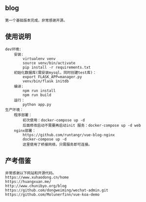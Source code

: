 ## blog

    第一个基础版本完成，非常感谢开源。
    
## 使用说明 
```
dev环境:
    安装:
        virtualenv venv
        source venv/bin/activate
        pip install -r requirements.txt
    初始化数据库(需安装mysql，同时创建test库)：
        export FLASK_APP=manager.py 
        venv/bin/flask initdb
    编译:
        npm run install
        npm run build     
    运行：
        python app.py  
生产环境：
    程序部署：
        初次使用：docker-compose up -d
        后面修改启动不需要再启动init 服务：docker-compose up -d web
    nginx部署：
        https://github.com/runtangr/vue-blog-nginx
        docker-compose up -d
        这里使用了桥接网络，只需服务即可连接。
```
## 产考借鉴

    非常感谢以下网站和开源代码。
    https://www.xuhaodong.cn/home
    https://huangxuan.me/
    http://www.chunibyo.org/blog
    https://github.com/dongweiming/wechat-admin.git
    https://github.com/Molunerfinn/vue-koa-demo
